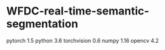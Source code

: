 # WFDC-real-time-semantic-segmentation
pytorch 1.5
python 3.6
torchvision 0.6
numpy 1.16
opencv 4.2
